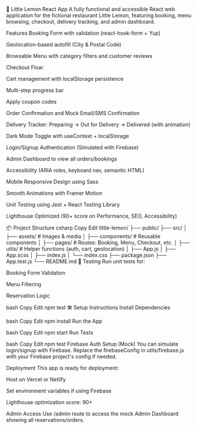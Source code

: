 🍋 Little Lemon React App
A fully functional and accessible React web application for the fictional restaurant Little Lemon, featuring booking, menu browsing, checkout, delivery tracking, and admin dashboard.

Features
Booking Form with validation (react-hook-form + Yup)

Geolocation-based autofill (City & Postal Code)

Browsable Menu with category filters and customer reviews

Checkout Flow:

Cart management with localStorage persistence

Multi-step progress bar

Apply coupon codes

Order Confirmation and Mock Email/SMS Confirmation

Delivery Tracker: Preparing → Out for Delivery → Delivered (with animation)

Dark Mode Toggle with useContext + localStorage

Login/Signup Authentication (Simulated with Firebase)

Admin Dashboard to view all orders/bookings

Accessibility (ARIA roles, keyboard nav, semantic HTML)

Mobile Responsive Design using Sass

Smooth Animations with Framer Motion

Unit Testing using Jest + React Testing Library

Lighthouse Optimized (90+ score on Performance, SEO, Accessibility)

📦 Project Structure
csharp
Copy
Edit
little-lemon/
├── public/
├── src/
│ ├── assets/ # Images & media
│ ├── components/ # Reusable components
│ ├── pages/ # Routes: Booking, Menu, Checkout, etc.
│ ├── utils/ # Helper functions (auth, cart, geolocation)
│ ├── App.js
│ ├── App.scss
│ ├── index.js
│ └── index.css
├── package.json
├── App.test.js
└── README.md
🧪 Testing
Run unit tests for:

Booking Form Validation

Menu Filtering

Reservation Logic

bash
Copy
Edit
npm test
🛠️ Setup Instructions
Install Dependencies

bash
Copy
Edit
npm install
Run the App

bash
Copy
Edit
npm start
Run Tests

bash
Copy
Edit
npm test
Firebase Auth Setup (Mock)
You can simulate login/signup with Firebase. Replace the firebaseConfig in utils/firebase.js with your Firebase project's config if needed.

Deployment
This app is ready for deployment:

Host on Vercel or Netlify

Set environment variables if using Firebase

Lighthouse optimization score: 90+

Admin Access
Use /admin route to access the mock Admin Dashboard showing all reservations/orders.
